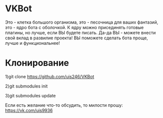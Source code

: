 # VKBot

Это - клетка большого организма, это - песочница для ваших фантазий, это - ядро бота с оболочкой.
К ядру можно присединять готовые плагины, но лучше, если ВЫ будете писать. Да-да ВЫ - можете внести свой вклад в развилие проекта! ВЫ поможете сделать бота проще, лучше и функциональнее!

# Клонирование

1)git clone https://github.com/uis246/VKBot

2)git submodules init

3)git submodules update


Если есть желание что-то обсудить, то милости прошу: https://vk.com/uis9936
